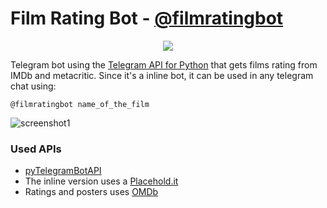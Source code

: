 # Film Rating Bot - [@filmratingbot](http://t.me/filmratingbot)
<p align="center">
<img src ="http://i.imgur.com/nAQJpnc.png" />
</p>

Telegram bot using the [Telegram API for Python](https://github.com/eternnoir/pyTelegramBotAPI) that gets films rating from IMDb and metacritic.
Since it's a inline bot, it can be used in any telegram chat using:

```
@filmratingbot name_of_the_film
```

![screenshot1](http://i.imgur.com/MCFdx09.png "Screenshot 1")
### Used APIs
  * [pyTelegramBotAPI](https://github.com/eternnoir/pyTelegramBotAPI)
  * The inline version uses a [Placehold.it](https://placehold.it/)
  * Ratings and posters uses [OMDb](https://www.omdbapi.com/)


